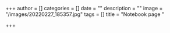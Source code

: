 +++
author = []
categories = []
date = ""
description = ""
image = "/images/20220227_185357.jpg"
tags = []
title = "Notebook page "

+++

